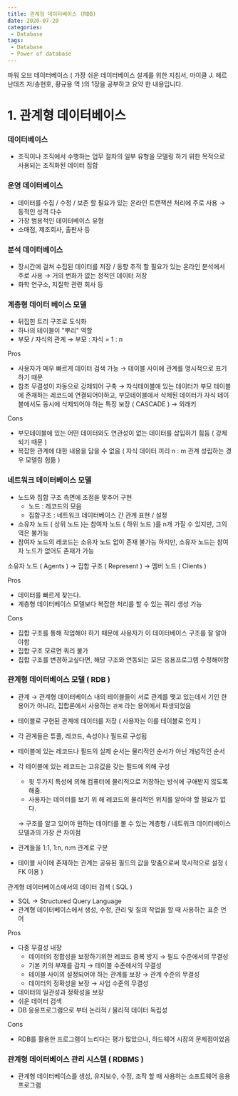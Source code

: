 ```yaml
---
title: 관계형 데이터베이스 (RDB) 
date: 2020-07-20
categories:
 - Database
tags:
 - Database
 - Power of database
---
```


파워 오브 데이터베이스 ( 가장 쉬운 데이터베이스 설계를 위한 지침서, 마이클 J. 헤르난데즈 저/송현호, 황규용 역 )의 1장을 공부하고 요약 한 내용입니다. 

<!-- more -->

# 1. 관계형 데이터베이스

### 데이터베이스

- 조직이나 조직에서 수행하는 업무 절차의 일부 유형을 모델링 하기 위한 목적으로 사용되는 조직화된 데이터 집합

### 운영 데이터베이스

- 데이터를 수집 / 수정 / 보존 할 필요가 있는 온라인 트랜잭션 처리에 주로 사용 → 동적인 성격 다수
- 가장 범용적인 데이터베이스 유형
- 소매점, 제조회사, 출판사 등

### 분석 데이터베이스

- 장시간에 걸쳐 수집된 데이터를 저장 / 동향 추적 할 필요가 있는 온라인 분석에서 주로 사용 → 거의 변화가 없는 정적인 데이터 저장
- 화학 연구소, 지질학 관련 회사 등

### 계층형 데이터 베이스 모델

- 뒤집힌 트리 구조로 도식화
- 하나의 테이블이 "뿌리" 역할
- 부모 / 자식의 관계 → 부모 : 자식 = 1 : n

Pros 

- 사용자가 매우 빠르게 데이터 검색 가능 → 테이블 사이에 관계를 명시적으로 표기 하기 때문
- 참조 무결성이 자동으로 강제되어 구축 → 자식테이블에 있는 데이터가 부모 테이블에 존재하는 레코드에 연결되어야하고, 부모테이블에서 삭제된 데이터가 자식 테이블에서도 동시에 삭제되어야 하는 특징 보장 ( CASCADE ) → 외래키

Cons

- 부모테이블에 있는 어떤 데이터와도 연관성이 없는 데이터를 삽입하기 힘듬 ( 강제되기 때문 )
- 복잡한 관계에 대한 내용을 담을 수 없음 ( 자식 데이터 끼리 n : m 관계 성립하는 경우 모델링 힘듦 )

### 네트워크 데이터베이스 모델

- 노드와 집합 구조 측면에 초점을 맞추어 구현
    - 노드 : 레코드의 모음
    - 집합구조 : 네트워크 데이터베이스 간 관계 표현 / 설정
- 소유자 노드 ( 상위 노드 )는 참여자 노드 ( 하위 노드 )를 n개 가질 수 있지만, 그의 역은 불가능
- 참여자 노드의 레코드는 소유자 노드 없이 존재 불가능 하지만, 소유자 노드는 참여자 노드가 없어도 존재가 가능

소유자 노드 ( Agents ) → 집합 구조 ( Represent ) → 멤버 노드 ( Clients ) 

Pros

- 데이터를 빠르게 찾는다.
- 계층형 데이터베이스 모델보다 복잡한 처리를 할 수 있는 쿼리 생성 가능

Cons 

- 집합 구조를 통해 작업해야 하기 때문에 사용자가 이 데이터베이스 구조를 잘 알아야함
- 집합 구조 모르면 쿼리 불가
- 집합 구조를 변경하고싶다면, 해당 구조와 연동되는 모든 응용프로그램 수정해야함

### 관계형 데이터베이스 모델 ( RDB )

- 관계 → 관계형 데이터베이스 내의 테이블들이 서로 관계를 맺고 있는데서 기인 한 용어가 아니라, 집합론에서 사용하는 `관계` 라는 용어에서 파생되었음
- 테이블로 구현된 관계에 데이터를 저장 ( 사용자는 이를 테이블로 인지 )
- 각 관계들은 튜플, 레코드, 속성이나 필드로 구성됨
- 테이블에 있는 레코드나 필드의 실제 순서는 물리적인 순서가 아닌 개념적인 순서
- 각 테이블에 있는 레코드는 고유값을 갖는 필드에 의해 구성
    - 윗 두가지 특성에 의해 컴퓨터에 물리적으로 저장하는 방식에 구애받지 않도록 해줌.
    - 사용자는 데이터를 보기 위 해 레코드의 물리적인 위치를 알아야 할 필요가 없다.

    → 구조를 알고 있어야 원하는 데이터를 볼 수 있는 계층형 / 네트워크 데이터베이스 모델과의 가장 큰 차이점 

- 관계들을 1:1, 1:n, n:m 관계로 구분
- 테이블 사이에 존재하는 관계는 공유된 필드의 값을 맞춤으로써 묵시적으로 설정 ( FK 이용 )

관계형 데이터베이스에서의 데이터 검색 ( SQL )

- SQL → Structured Query Language
- 관계형 데이터베이스에서 생성, 수정, 관리 및 질의 작업을 할 때 사용하는 표준 언어

Pros 

- 다중 무결성 내장
    - 데이터의 정합성을 보장하기위한 레코드 중복 방지 → 필드 수준에서의 무결성
    - 기본 키의 부재를 감지 → 테이블 수준에서의 무결성
    - 테이블 사이의 설정되어야 하는 관계를 보장 → 관계 수준의 무결성
    - 데이터의 정확성을 보장 → 사업 수준의 무결성
- 데이터의 일관성과 정확성을 보장
- 쉬운 데이터 검색
- DB 응용프로그램으로 부터 논리적 / 물리적 데이터 독립성

Cons 

- RDB를 활용한 프로그램이 느리다는 평가 많았으나, 하드웨어 시장의 문제점이었음

### 관계형 데이터베이스 관리 시스템 ( RDBMS )

- 관계형 데이터베이스를 생성, 유지보수, 수정, 조작 할 때 사용하는 소프트웨어 응용프로그램